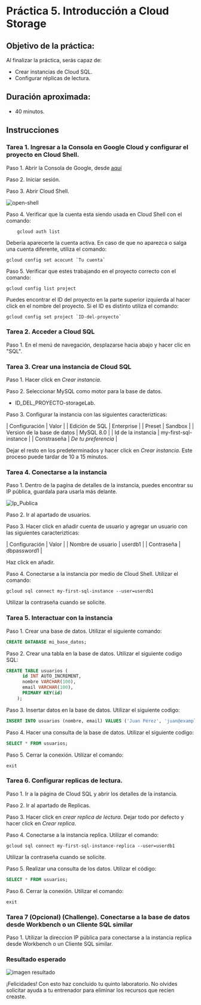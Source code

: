 # Práctica 5. Introducción a Cloud Storage

## Objetivo de la práctica:
Al finalizar la práctica, serás capaz de:
- Crear instancias de Cloud SQL.
- Configurar réplicas de lectura.

## Duración aproximada:
- 40 minutos.

## Instrucciones 

### Tarea 1. Ingresar a la Consola en Google Cloud y configurar el proyecto en Cloud Shell.
Paso 1. Abrir la Consola de Google, desde <a href="https://console.cloud.google.com/">aquí</a>

Paso 2. Iniciar sesión.

Paso 3. Abrir Cloud Shell.

![open-shell](../Práctica5/activate-shell.png)

Paso 4. Verificar que la cuenta esta siendo usada en Cloud Shell con el comando:

```
    gcloud auth list
```

Deberia aparecerte la cuenta activa. En caso de que no aparezca o salga una cuenta diferente, utiliza el comando:

```
gcloud config set acocunt `Tu cuenta`
```
Paso 5. Verificar que estes trabajando en el proyecto correcto con el comando:

```
gcloud config list project
```

Puedes encontrar el ID del proyecto en la parte superior izquierda al hacer click en el nombre del proyecto. Si el ID es distinto utiliza el comando:

```
gcloud config set project `ID-del-proyecto`
```
### Tarea 2. Acceder a Cloud SQL
Paso 1.  En el menú de navegación, desplazarse hacia abajo y hacer clic en "SQL".


### Tarea 3. Crear una instancia de Cloud SQL
Paso 1. Hacer click en *Crear instancia*. 

Paso 2. Seleccionar MySQL como motor para la base de datos.

- ID_DEL_PROYECTO-storageLab.

Paso 3. Configurar la instancia con las siguientes caracterizticas:

| Configuración | Valor | 
| Edición de SQL | Enterprise | 
| Preset | Sandbox |
| Version de la base de datos | MySQL 8.0 |
| Id de la instancia | my-first-sql-instance |
| Constraseña | *De tu preferencia* |


Dejar el resto en los predeterminados y hacer click en *Crear instancia*. Este proceso puede tardar de 10 a 15 minutos.


### Tarea 4. Conectarse a la instancia
Paso 1. Dentro de la pagína de detalles de la instancia, puedes encontrar su IP pública, guardala para usarla más delante.

![Ip_Publica](../Práctica5/ip-publica.png)

Paso 2. Ir al apartado de usuarios.

Paso 3. Hacer click en añadir cuenta de usuario y agregar un usuario con las siguientes caracterizticas:

| Configuración | Valor | 
| Nombre de usuario | userdb1 | 
| Contraseña | dbpassword1 |

Haz click en añadir.

Paso 4. Conectarse a la instancia por medio de Cloud Shell. Utilizar el comando:

```
gcloud sql connect my-first-sql-instance --user=userdb1
```
Utilizar la contraseña cuando se solicite.

### Tarea 5. Interactuar con la instancia
Paso 1. Crear una base de datos. Utilizar el siguiente comando:

```sql
CREATE DATABASE mi_base_datos;
```

Paso 2. Crear una tabla en la base de datos. Utilizar el siguiente codigo SQL:

```sql
CREATE TABLE usuarios (
      id INT AUTO_INCREMENT,
      nombre VARCHAR(100),
      email VARCHAR(100),
      PRIMARY KEY(id)
    );
```

Paso 3. Insertar datos en la base de datos. Utilizar el siguiente codigo:

```sql
INSERT INTO usuarios (nombre, email) VALUES ('Juan Pérez', 'juan@example.com');
```

Paso 4. Hacer una consulta de la base de datos. Utilizar el siguiente codigo:

```sql
SELECT * FROM usuarios;
```

Paso 5. Cerrar la conexión. Utilizar el comando:

```
exit
```

### Tarea 6. Configurar replicas de lectura.
Paso 1. Ir a la página de Cloud SQL y abrir los detalles de la instancia.

Paso 2. Ir al apartado de Replicas.

Paso 3. Hacer click en *crear replica de lectura*. Dejar todo por defecto y hacer click en *Crear replica*.

Paso 4. Conectarse a la instancia replica. Utilizar el comando:

```
gcloud sql connect my-first-sql-instance-replica --user=userdb1
```

Utilizar la contraseña cuando se solicite.

Paso 5. Realizar una consulta de los datos. Utilizar el código:

```sql
SELECT * FROM usuarios;
```

Paso 6. Cerrar la conexión. Utilizar el comando:

```
exit
```

### Tarea 7 (Opcional) (Challenge). Conectarse a la base de datos desde Workbench o un Cliente SQL similar
Paso 1. Utilizar la direccion IP pública para conectarse a la instancia replica desde Workbench o un Cliente SQL similar.

### Resultado esperado
![imagen resultado](../Práctica5/resultado.png)

¡Felicidades! Con esto haz concluido tu quinto laboratorio. 
No olvides solicitar ayuda a tu entrenador para eliminar los recursos que recien creaste.
